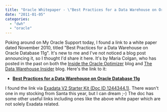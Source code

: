 ```yaml
---
title: "Oracle Whitepaper - \"Best Practices for a Data Warehouse on Oracle Database 11g\""
date: "2011-01-05"
categories: 
  - "dwh"
  - "oracle"
---
```


Poking around on My Oracle Support today, I found a link to a white paper dated November 2010, titled "Best Practices for a Data Warehouse on Oracle Database 11g". It's new to me and I've not noticed a blog post announcing it, so I thought I'd share it here. It's by Maria Colgan, who has posted in the past on both the [Inside the Oracle Optimizer](http://blogs.oracle.com/optimizer/) blog and [The Data Warehouse Insider](http://blogs.oracle.com/datawarehousing/) blog. Here's the link to it:

- **[Best Practices for a Data Warehouse on Oracle Database 11g](http://www.oracle.com/technetwork/database/features/bi-datawarehousing/twp-dw-best-practies-11g11-2008-09-132076.pdf)**

I found the link via [Exadata V2 Starter Kit (Doc ID 1244344.1)](https://supporthtml.oracle.com/ep/faces/secure/km/DocumentDisplay.jspx?id=1244344.1&h=Y#_Toc275346986). There wasn't one in my stocking from Santa this year, but I can dream ;-) The doc has some other useful links including ones like the above white paper which are not solely Exadata related.
